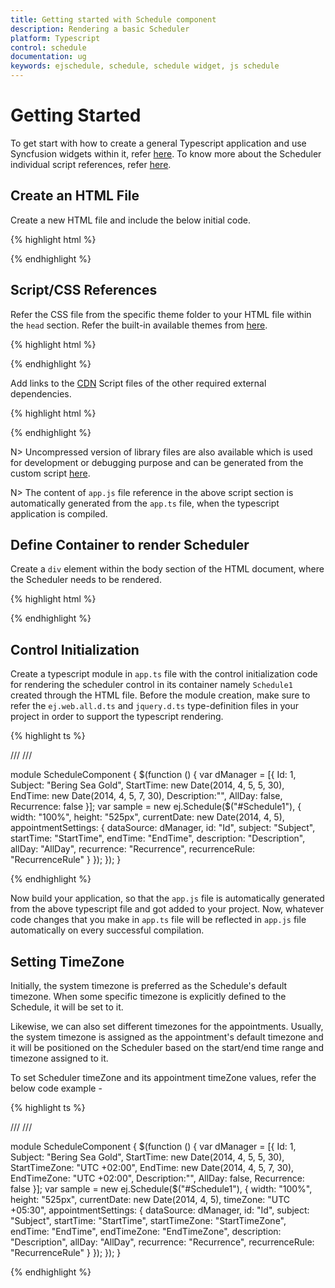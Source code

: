 ```yaml
---
title: Getting started with Schedule component
description: Rendering a basic Scheduler
platform: Typescript
control: schedule
documentation: ug
keywords: ejschedule, schedule, schedule widget, js schedule
---
```


# Getting Started

To get start with how to create a general Typescript application and use Syncfusion widgets within it, refer [here](https://help.syncfusion.com/js/typescript#getting-started). To know more about the Scheduler individual script references, refer [here](/typescript/schedule/dependencies).

## Create an HTML File

Create a new HTML file and include the below initial code.

{% highlight html %}

<!DOCTYPE html>

<html lang="en" xmlns="http://www.w3.org/1999/xhtml">
    <head>
        <meta charset="utf-8" />
        <title> </title>
    </head>
    <body>
    </body>
</html>

{% endhighlight %}

## Script/CSS References

Refer the CSS file from the specific theme folder to your HTML file within the `head` section. Refer the built-in available themes from [here](https://help.syncfusion.com/js/theming-in-essential-javascript-components).

{% highlight html %}

<head>
    <meta charset="utf-8" />
    <title>Getting Started - Schedule</title>
    <link href="http://cdn.syncfusion.com/{{ site.releaseversion }}/js/web/flat-azure/ej.web.all.min.css" rel="stylesheet" />
</head>

{% endhighlight %}

Add links to the [CDN](/js/cdn) Script files of the other required external dependencies.

{% highlight html %}

<head>
    <meta charset="utf-8" />
    <title>Getting Started - Schedule</title>
    <link href="http://cdn.syncfusion.com/{{ site.releaseversion }}/js/web/flat-azure/ej.web.all.min.css" rel="stylesheet" />
    <script src="http://cdn.syncfusion.com/js/assets/external/jquery-3.0.0.min.js"></script>
    <script src="http://cdn.syncfusion.com/js/assets/external/jsrender.min.js"></script>
    <script src="http://cdn.syncfusion.com/{{ site.releaseversion }}/js/web/ej.web.all.min.js"></script>
    <script src="app.js"></script>
</head>

{% endhighlight %}

N> Uncompressed version of library files are also available which is used for development or debugging purpose and can be generated from the custom script [here](https://csg.syncfusion.com/).

N> The content of `app.js` file reference in the above script section is automatically generated from the `app.ts` file, when the typescript application is compiled.

## Define Container to render Scheduler

Create a `div` element within the body section of the HTML document, where the Scheduler needs to be rendered.

{% highlight html %}

<body>
    <div id="Schedule1"></div>
</body>

{% endhighlight %}

## Control Initialization

Create a typescript module in `app.ts` file with the control initialization code for rendering the scheduler control in its container namely `Schedule1` created through the HTML file. Before the module creation, make sure to refer the `ej.web.all.d.ts` and `jquery.d.ts` type-definition files in your project in order to support the typescript rendering.

{% highlight ts %}

/// <reference path="jquery.d.ts" />
/// <reference path="ej.web.all.d.ts" />

module ScheduleComponent {
    $(function () {
        var dManager = [{
            Id: 1,
            Subject: "Bering Sea Gold",
            StartTime: new Date(2014, 4, 5, 5, 30),
            EndTime: new Date(2014, 4, 5, 7, 30),
            Description:"",
            AllDay: false,
            Recurrence: false
        }];
        var sample = new ej.Schedule($("#Schedule1"), {
            width: "100%",
            height: "525px",
            currentDate: new Date(2014, 4, 5),
            appointmentSettings: {
                dataSource: dManager,
                id: "Id",
                subject: "Subject",
                startTime: "StartTime",
                endTime: "EndTime",
                description: "Description",
                allDay: "AllDay",
                recurrence: "Recurrence",
                recurrenceRule: "RecurrenceRule"
            }
        });
    });
}

{% endhighlight %}

Now build your application, so that the `app.js` file is automatically generated from the above typescript file and got added to your project. Now, whatever code changes that you make in `app.ts` file will be reflected in `app.js` file automatically on every successful compilation.

## Setting TimeZone

Initially, the system timezone is preferred as the Schedule's default timezone. When some specific timezone is explicitly defined to the Schedule, it will be set to it.

Likewise, we can also set different timezones for the appointments. Usually, the system timezone is assigned as the appointment's default timezone and it will be positioned on the Scheduler based on the start/end time range and timezone assigned to it.

To set Scheduler timeZone and its appointment timeZone values, refer the below code example -

{% highlight ts %}

/// <reference path="jquery.d.ts" />
/// <reference path="ej.web.all.d.ts" />

module ScheduleComponent {
    $(function () {
        var dManager = [{
            Id: 1,
            Subject: "Bering Sea Gold",
            StartTime: new Date(2014, 4, 5, 5, 30),
            StartTimeZone: "UTC +02:00",
            EndTime: new Date(2014, 4, 5, 7, 30),
            EndTimeZone: "UTC +02:00",
            Description:"",
            AllDay: false,
            Recurrence: false
        }];
        var sample = new ej.Schedule($("#Schedule1"), {
            width: "100%",
            height: "525px",
            currentDate: new Date(2014, 4, 5),
            timeZone: "UTC +05:30",
            appointmentSettings: {
                dataSource: dManager,
                id: "Id",
                subject: "Subject",
                startTime: "StartTime",
                startTimeZone: "StartTimeZone",
                endTime: "EndTime",
                endTimeZone: "EndTimeZone",
                description: "Description",
                allDay: "AllDay",
                recurrence: "Recurrence",
                recurrenceRule: "RecurrenceRule"
            }
        });
    });
}

{% endhighlight %}